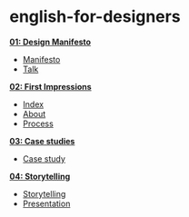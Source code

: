 # english-for-designers

**[01: Design Manifesto](manifesto.md)**
- [Manifesto](01-design-manifesto/manifesto.md)
- [Talk](01-design-manifesto/manifesto.pdf)

**[02: First Impressions](02-first-impressions.md)**
- [Index](02-first-impressions/index.md)
- [About](02-first-impressions/about.md)
- [Process](02-first-impressions/process.md)

**[03: Case studies](03-case-studies.md)**
- [Case study](03-case-studies/casestudy.md)
  
**[04: Storytelling](04-storytelling.md)**
- [Storytelling](04-storytelling/storytelling.md)
- [Presentation](storytelling.pdf)



